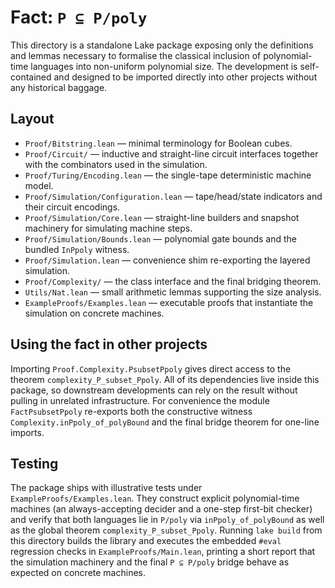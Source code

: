 # Fact: `P ⊆ P/poly`

This directory is a standalone Lake package exposing only the definitions and
lemmas necessary to formalise the classical inclusion of polynomial-time
languages into non-uniform polynomial size.  The development is self-contained
and designed to be imported directly into other projects without any historical
baggage.

## Layout

- `Proof/Bitstring.lean` — minimal terminology for Boolean cubes.
- `Proof/Circuit/` — inductive and straight-line circuit interfaces together with the combinators used in the simulation.
- `Proof/Turing/Encoding.lean` — the single-tape deterministic machine model.
- `Proof/Simulation/Configuration.lean` — tape/head/state indicators and their circuit encodings.
- `Proof/Simulation/Core.lean` — straight-line builders and snapshot machinery for simulating machine steps.
- `Proof/Simulation/Bounds.lean` — polynomial gate bounds and the bundled `InPpoly` witness.
- `Proof/Simulation.lean` — convenience shim re-exporting the layered simulation.
- `Proof/Complexity/` — the class interface and the final bridging theorem.
- `Utils/Nat.lean` — small arithmetic lemmas supporting the size analysis.
- `ExampleProofs/Examples.lean` — executable proofs that instantiate the simulation on concrete machines.

## Using the fact in other projects

Importing `Proof.Complexity.PsubsetPpoly` gives direct access to the theorem
`complexity_P_subset_Ppoly`.  All of its dependencies live inside this package,
so downstream developments can rely on the result without pulling in unrelated
infrastructure.  For convenience the module `FactPsubsetPpoly` re-exports both
the constructive witness `Complexity.inPpoly_of_polyBound` and the final bridge
theorem for one-line imports.

## Testing

The package ships with illustrative tests under `ExampleProofs/Examples.lean`.  They
construct explicit polynomial-time machines (an always-accepting decider and
a one-step first-bit checker) and verify that both languages lie in `P/poly`
via `inPpoly_of_polyBound` as well as the global theorem
`complexity_P_subset_Ppoly`.  Running `lake build` from this directory builds the
library and executes the embedded `#eval` regression checks in
`ExampleProofs/Main.lean`, printing a short report that the simulation machinery
and the final `P ⊆ P/poly` bridge behave as expected on concrete machines.
